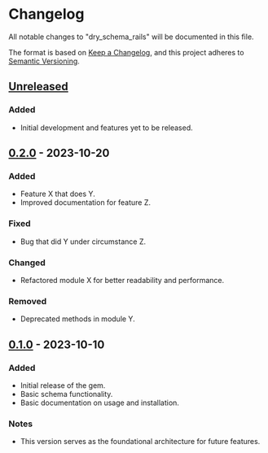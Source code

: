 # Changelog

All notable changes to "dry_schema_rails" will be documented in this file.

The format is based on [Keep a Changelog](https://keepachangelog.com/en/1.0.0/),
and this project adheres to [Semantic Versioning](https://semver.org/spec/v2.0.0.html).

## [Unreleased]

### Added
- Initial development and features yet to be released.

## [0.2.0] - 2023-10-20

### Added
- Feature X that does Y.
- Improved documentation for feature Z.

### Fixed
- Bug that did Y under circumstance Z.

### Changed
- Refactored module X for better readability and performance.

### Removed
- Deprecated methods in module Y.

## [0.1.0] - 2023-10-10

### Added
- Initial release of the gem.
- Basic schema functionality.
- Basic documentation on usage and installation.

### Notes
- This version serves as the foundational architecture for future features.

[Unreleased]: https://github.com/your_username/dry_schema_rails/compare/v0.2.0...HEAD
[0.2.0]: https://github.com/your_username/dry_schema_rails/compare/v0.1.0...v0.2.0
[0.1.0]: https://github.com/your_username/dry_schema_rails/releases/tag/v0.1.0
